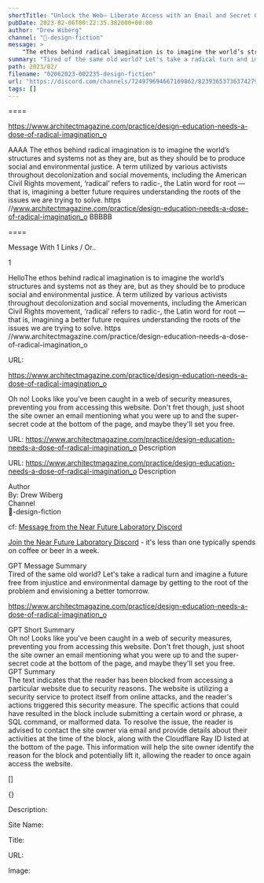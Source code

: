 ```yaml
---
shortTitle: "Unlock the Web— Liberate Access with an Email and Secret Code!"
pubDate: 2023-02-06T00:22:35.382000+00:00
author: "Drew Wiberg"
channel: "🚀-design-fiction"
message: >
    "The ethos behind radical imagination is to imagine the world’s structures and systems not as they are, but as they should be to produce social and environmental justice. A term utilized by various activists throughout decolonization and social movements, including the American Civil Rights movement, ‘radical’ refers to radic-, the Latin word for root —that is, imagining a better future requires understanding the roots of the issues we are trying to solve. https //www.architectmagazine.com/practice/design-education-needs-a-dose-of-radical-imagination_o"
summary: "Tired of the same old world? Let's take a radical turn and imagine a future free from injustice and environmental damage by getting to the root of the problem and envisioning a better tomorrow."
path: 2023/02/
filename: "02062023-002235-design-fiction"
url: "https://discord.com/channels/724979694667169862/823936537363742790/1071948991329226762"
tags: []
---
```

====

https://www.architectmagazine.com/practice/design-education-needs-a-dose-of-radical-imagination_o

<!-- 

 -->

AAAA The ethos behind radical imagination is to imagine the world’s structures and systems not as they are, but as they should be to produce social and environmental justice. A term utilized by various activists throughout decolonization and social movements, including the American Civil Rights movement, ‘radical’ refers to radic-, the Latin word for root —that is, imagining a better future requires understanding the roots of the issues we are trying to solve. https //www.architectmagazine.com/practice/design-education-needs-a-dose-of-radical-imagination_o BBBBB

====
<div class="metadata-title-header pt-3 pb-3 pl-2">Message  With 1 Links / Or..</div>    
<div class="human-content-container">  


<p>1</p>
<div style="font-family: var(--font-family-peak);">HelloThe ethos behind radical imagination is to imagine the world’s structures and systems not as they are, but as they should be to produce social and environmental justice. A term utilized by various activists throughout decolonization and social movements, including the American Civil Rights movement, ‘radical’ refers to radic-, the Latin word for root —that is, imagining a better future requires understanding the roots of the issues we are trying to solve. https //www.architectmagazine.com/practice/design-education-needs-a-dose-of-radical-imagination_o</div>

URL: <p>https://www.architectmagazine.com/practice/design-education-needs-a-dose-of-radical-imagination_o</p>
<p></p>  <!-- Example: Display each item in a paragraph -->
<p>Oh no! Looks like you've been caught in a web of security measures, preventing you from accessing this website. Don't fret though, just shoot the site owner an email mentioning what you were up to and the super-secret code at the bottom of the page, and maybe they'll set you free.</p>




URL: https://www.architectmagazine.com/practice/design-education-needs-a-dose-of-radical-imagination_o
Description 

</div>

<div class="bg-blue-300 p-4 rounded-md mb-4">

URL: https://www.architectmagazine.com/practice/design-education-needs-a-dose-of-radical-imagination_o
Description 

</div>

<div class="metadata-title-header pt-3 pb-3 pl-2">Author</div>    
<div class="bg-gray-200 p-4 rounded-md mb-4">   
By: Drew Wiberg
</div>

<div class="metadata-title-header pt-3 pb-3 pl-2">Channel</div>    
<div class="bg-gray-200 p-4 rounded-md mb-4">   
🚀-design-fiction</span>
</div>

cf: <a href="">Message from the Near Future Laboratory Discord</a>

<a href="">Join the Near Future Laboratory Discord</a> - it's less than one typically spends on coffee or beer in a week. 

<div class="metadata-title-header pt-3 pb-3 pl-2">GPT Message Summary</div>    
<div class="robot-content-container">
Tired of the same old world? Let's take a radical turn and imagine a future free from injustice and environmental damage by getting to the root of the problem and envisioning a better tomorrow.
</div>
</div>


<a href="https://www.architectmagazine.com/practice/design-education-needs-a-dose-of-radical-imagination_o">https://www.architectmagazine.com/practice/design-education-needs-a-dose-of-radical-imagination_o</a><br/>

<div class="metadata-title-header pt-3 pb-3 pl-2">GPT Short Summary</div>
<div class="robot-content-container">
Oh no! Looks like you've been caught in a web of security measures, preventing you from accessing this website. Don't fret though, just shoot the site owner an email mentioning what you were up to and the super-secret code at the bottom of the page, and maybe they'll set you free.
</div>

<div class="metadata-title-header pt-3 pb-3 pl-2">GPT Summary</div>
<div class="robot-content-container">
The text indicates that the reader has been blocked from accessing a particular website due to security reasons. The website is utilizing a security service to protect itself from online attacks, and the reader's actions triggered this security measure. The specific actions that could have resulted in the block include submitting a certain word or phrase, a SQL command, or malformed data. To resolve the issue, the reader is advised to contact the site owner via email and provide details about their activities at the time of the block, along with the Cloudflare Ray ID listed at the bottom of the page. This information will help the site owner identify the reason for the block and potentially lift it, allowing the reader to once again access the website.
</div>

<!-- Summary:  This website is using a security service to protect itself from online attacks . The action you just performed triggered the security solution . There are several actions that could trigger this block including submitting a certain word or phrase . -->

[]

<div class="bg-gray-400"> {} </div>

Description: 

Site Name: 

Title: 

URL: 

Image: <img src="" width="" height=""/>


